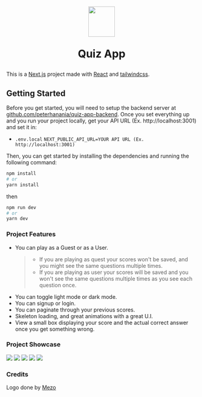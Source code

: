 <h1 align="center">
<img src="https://i.imgur.com/SFBMV7J.png" style="width:70px;height:80px" />

**Quiz App**

</h1>

This is a [Next.js](https://nextjs.org/) project made with [React](https://reactjs.org/) and [tailwindcss](https://tailwindcss.com/).

## Getting Started

Before you get started, you will need to setup the backend server at [github.com/peterhanania/quiz-app-backend](https://github.com/peterhanania/quiz-app-backend). Once you set everything up and you run your project locally, get your API URL (Ex. http://localhost:3001) and set it in:

- `.env.local` `NEXT_PUBLIC_API_URL=YOUR API URL (Ex. http://localhost:3001)`

Then, you can get started by installing the dependencies and running the following command:

```bash
npm install
# or
yarn install
```

then

```bash
npm run dev
# or
yarn dev
```

### Project Features

- You can play as a Guest or as a User.
  > - If you are playing as quest your scores won't be saved, and you might see the same questions multiple times.
  > - If you are playing as user your scores will be saved and you won't see the same questions multiple times as you see each question once.
- You can toggle light mode or dark mode.
- You can signup or login.
- You can paginate through your previous scores.
- Skeleton loading, and great animations with a great U.I.
- View a small box displaying your score and the actual correct answer once you get something wrong.
  
### Project Showcase

<img src="https://i.imgur.com/yOzG33a.gif" />
<img src="https://i.imgur.com/FMxkdBt.png" />
<img src="https://i.imgur.com/nx4pwQV.png" />
<img src="https://i.imgur.com/ITM8AHf.png" />
<img src="https://i.imgur.com/QUF6MwB.png" />


### Credits

Logo done by [Mezo](github.com/mezotv)
